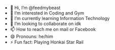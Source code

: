 - 👋 Hi, I’m @feedmybeast
- 👀 I’m interested in Coding and Gym
- 🌱 I’m currently learning Information Technology
- 💞️ I’m looking to collaborate on idk
- 📫 How to reach me on mail or Facebook
- 😄 Pronouns: he/him
- ⚡ Fun fact: Playing Honkai Star Rail

<!---
feedmybeast/feedmybeast is a ✨ special ✨ repository because its `README.md` (this file) appears on your GitHub profile.
You can click the Preview link to take a look at your changes.
--->
